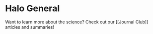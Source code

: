 # Halo General

Want to learn more about the science? Check out our [[Journal Club]] articles and summaries!